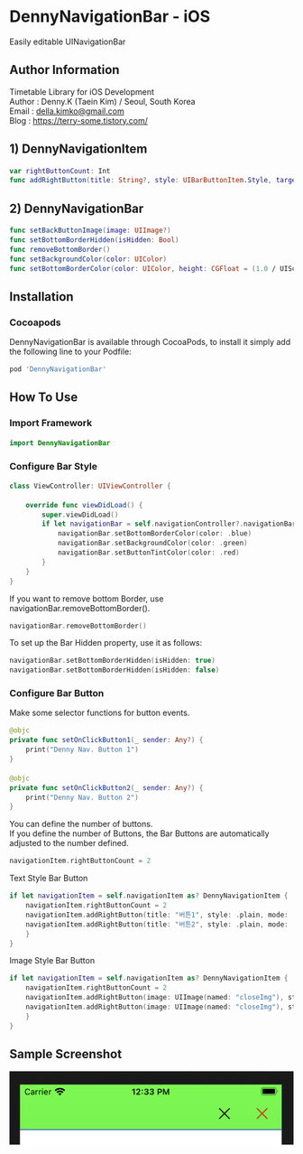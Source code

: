 # DennyNavigationBar - iOS
Easily editable UINavigationBar
  
## Author Information  
Timetable Library for iOS Development   
Author : Denny.K (Taein Kim) / Seoul, South Korea   
Email : della.kimko@gmail.com   
Blog : https://terry-some.tistory.com/  

## 1) DennyNavigationItem
```swift
var rightButtonCount: Int
func addRightButton(title: String?, style: UIBarButtonItem.Style, target: Any?, action: Selector?)
```

## 2) DennyNavigationBar
```swift
func setBackButtonImage(image: UIImage?)
func setBottomBorderHidden(isHidden: Bool)
func removeBottomBorder()
func setBackgroundColor(color: UIColor)
func setBottomBorderColor(color: UIColor, height: CGFloat = (1.0 / UIScreen.main.scale))
```
## Installation  
### Cocoapods
DennyNavigationBar is available through CocoaPods, to install it simply add the following line to your Podfile:   
```ruby
pod 'DennyNavigationBar'
```

## How To Use  
### Import Framework  
```swift
import DennyNavigationBar
```
### Configure Bar Style  
```swift
class ViewController: UIViewController {
    
    override func viewDidLoad() {
        super.viewDidLoad()
        if let navigationBar = self.navigationController?.navigationBar as? DennyNavigationBar {
            navigationBar.setBottomBorderColor(color: .blue)
            navigationBar.setBackgroundColor(color: .green)
            navigationBar.setButtonTintColor(color: .red)
        }
    }
}
```
If you want to remove bottom Border, use navigationBar.removeBottomBorder().  
```swift
navigationBar.removeBottomBorder()
```
To set up the Bar Hidden property, use it as follows:  
```swift
navigationBar.setBottomBorderHidden(isHidden: true)
navigationBar.setBottomBorderHidden(isHidden: false)
```

### Configure Bar Button  
Make some selector functions for button events.  
```swift
@objc
private func setOnClickButton1(_ sender: Any?) {
    print("Denny Nav. Button 1")
}
    
@objc
private func setOnClickButton2(_ sender: Any?) {
    print("Denny Nav. Button 2")
}
```
You can define the number of buttons.  
If you define the number of Buttons, the Bar Buttons are automatically adjusted to the number defined.  
```swift
navigationItem.rightButtonCount = 2
```

Text Style Bar Button  
```swift
if let navigationItem = self.navigationItem as? DennyNavigationItem {
    navigationItem.rightButtonCount = 2
    navigationItem.addRightButton(title: "버튼1", style: .plain, mode: .original, target: self, action: #selector(setOnClickButton1(_:)))
    navigationItem.addRightButton(title: "버튼2", style: .plain, mode: .original, target: self, action: #selector(setOnClickButton2(_:)))
    }
}
```
Image Style Bar Button  
```swift
if let navigationItem = self.navigationItem as? DennyNavigationItem {
    navigationItem.rightButtonCount = 2
    navigationItem.addRightButton(image: UIImage(named: "closeImg"), style: .plain, mode: .automatic, target: self, action: #selector(setOnClickButton1(_:)))
    navigationItem.addRightButton(image: UIImage(named: "closeImg"), style: .plain, mode: .original, target: self, action: #selector(setOnClickButton2(_:)))
    }
}
```
## Sample Screenshot  
![screenshot](./sample1.png) 
